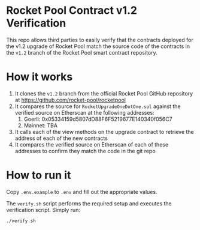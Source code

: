 # Rocket Pool Contract v1.2 Verification

This repo allows third parties to easily verify that the contracts deployed for the v1.2 upgrade of Rocket Pool
match the source code of the contracts in the `v1.2` branch of the Rocket Pool smart contract repository.

# How it works

1. It clones the `v1.2` branch from the official Rocket Pool GitHub repository at https://github.com/rocket-pool/rocketpool
2. It compares the source for `RocketUpgradeOneDotOne.sol` against the verified source on Etherscan at the following addresses:
   1. Goerli: 0x05334159d5807dD88F6F5219677E140340f056C7
   2. Mainnet: TBA
3. It calls each of the view methods on the upgrade contract to retrieve the address of each of the new contracts
4. It compares the verified source on Etherscan of each of these addresses to confirm they match the code in the git repo

# How to run it

Copy `.env.example` to `.env` and fill out the appropriate values.

The `verify.sh` script performs the required setup and executes the verification script. Simply run:

```bash
./verify.sh
```